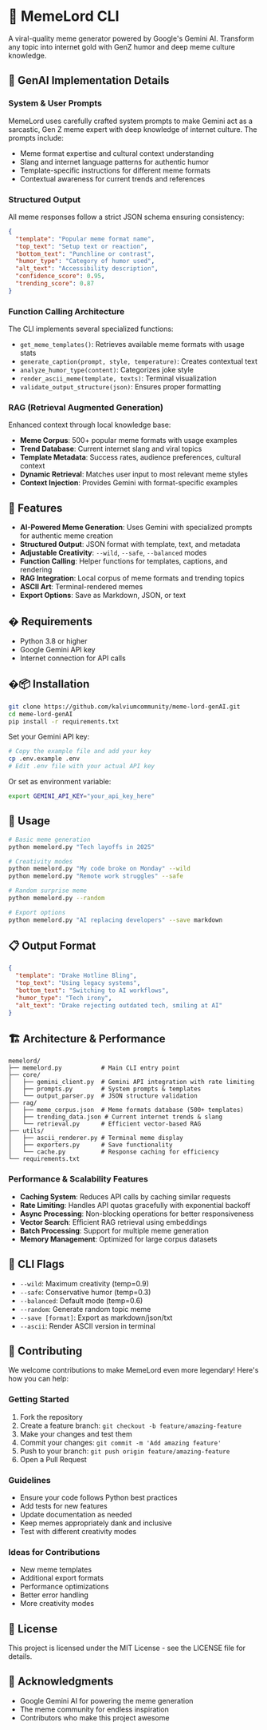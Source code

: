 # 🤖 MemeLord CLI

A viral-quality meme generator powered by Google's Gemini AI. Transform any topic into internet gold with GenZ humor and deep meme culture knowledge.

## 🧠 GenAI Implementation Details

### System & User Prompts
MemeLord uses carefully crafted system prompts to make Gemini act as a sarcastic, Gen Z meme expert with deep knowledge of internet culture. The prompts include:
- Meme format expertise and cultural context understanding
- Slang and internet language patterns for authentic humor
- Template-specific instructions for different meme formats
- Contextual awareness for current trends and references

### Structured Output
All meme responses follow a strict JSON schema ensuring consistency:
```json
{
  "template": "Popular meme format name",
  "top_text": "Setup text or reaction",
  "bottom_text": "Punchline or contrast",
  "humor_type": "Category of humor used",
  "alt_text": "Accessibility description",
  "confidence_score": 0.95,
  "trending_score": 0.87
}
```

### Function Calling Architecture
The CLI implements several specialized functions:
- `get_meme_templates()`: Retrieves available meme formats with usage stats
- `generate_caption(prompt, style, temperature)`: Creates contextual text
- `analyze_humor_type(content)`: Categorizes joke style
- `render_ascii_meme(template, texts)`: Terminal visualization
- `validate_output_structure(json)`: Ensures proper formatting

### RAG (Retrieval Augmented Generation)
Enhanced context through local knowledge base:
- **Meme Corpus**: 500+ popular meme formats with usage examples
- **Trend Database**: Current internet slang and viral topics
- **Template Metadata**: Success rates, audience preferences, cultural context
- **Dynamic Retrieval**: Matches user input to most relevant meme styles
- **Context Injection**: Provides Gemini with format-specific examples

## 🚀 Features

- **AI-Powered Meme Generation**: Uses Gemini with specialized prompts for authentic meme creation
- **Structured Output**: JSON format with template, text, and metadata
- **Adjustable Creativity**: `--wild`, `--safe`, `--balanced` modes
- **Function Calling**: Helper functions for templates, captions, and rendering
- **RAG Integration**: Local corpus of meme formats and trending topics
- **ASCII Art**: Terminal-rendered memes
- **Export Options**: Save as Markdown, JSON, or text

## � Requirements

- Python 3.8 or higher
- Google Gemini API key
- Internet connection for API calls

## �📦 Installation

```bash
git clone https://github.com/kalviumcommunity/meme-lord-genAI.git
cd meme-lord-genAI
pip install -r requirements.txt
```

Set your Gemini API key:
```bash
# Copy the example file and add your key
cp .env.example .env
# Edit .env file with your actual API key
```

Or set as environment variable:
```bash
export GEMINI_API_KEY="your_api_key_here"
```

## 🎯 Usage

```bash
# Basic meme generation
python memelord.py "Tech layoffs in 2025"

# Creativity modes
python memelord.py "My code broke on Monday" --wild
python memelord.py "Remote work struggles" --safe

# Random surprise meme
python memelord.py --random

# Export options
python memelord.py "AI replacing developers" --save markdown
```

## 📋 Output Format

```json
{
  "template": "Drake Hotline Bling",
  "top_text": "Using legacy systems",
  "bottom_text": "Switching to AI workflows", 
  "humor_type": "Tech irony",
  "alt_text": "Drake rejecting outdated tech, smiling at AI"
}
```

## 🏗️ Architecture & Performance

```
memelord/
├── memelord.py           # Main CLI entry point
├── core/
│   ├── gemini_client.py  # Gemini API integration with rate limiting
│   ├── prompts.py        # System prompts & templates
│   └── output_parser.py  # JSON structure validation
├── rag/
│   ├── meme_corpus.json  # Meme formats database (500+ templates)
│   ├── trending_data.json # Current internet trends & slang
│   └── retrieval.py      # Efficient vector-based RAG
├── utils/
│   ├── ascii_renderer.py # Terminal meme display
│   ├── exporters.py      # Save functionality
│   └── cache.py          # Response caching for efficiency
└── requirements.txt
```

### Performance & Scalability Features
- **Caching System**: Reduces API calls by caching similar requests
- **Rate Limiting**: Handles API quotas gracefully with exponential backoff
- **Async Processing**: Non-blocking operations for better responsiveness  
- **Vector Search**: Efficient RAG retrieval using embeddings
- **Batch Processing**: Support for multiple meme generation
- **Memory Management**: Optimized for large corpus datasets

## 🎨 CLI Flags

- `--wild`: Maximum creativity (temp=0.9)
- `--safe`: Conservative humor (temp=0.3)  
- `--balanced`: Default mode (temp=0.6)
- `--random`: Generate random topic meme
- `--save [format]`: Export as markdown/json/txt
- `--ascii`: Render ASCII version in terminal

## 🤝 Contributing

We welcome contributions to make MemeLord even more legendary! Here's how you can help:

### Getting Started
1. Fork the repository
2. Create a feature branch: `git checkout -b feature/amazing-feature`
3. Make your changes and test them
4. Commit your changes: `git commit -m 'Add amazing feature'`
5. Push to your branch: `git push origin feature/amazing-feature`
6. Open a Pull Request

### Guidelines
- Ensure your code follows Python best practices
- Add tests for new features
- Update documentation as needed
- Keep memes appropriately dank and inclusive
- Test with different creativity modes

### Ideas for Contributions
- New meme templates
- Additional export formats
- Performance optimizations
- Better error handling
- More creativity modes

## 📄 License

This project is licensed under the MIT License - see the LICENSE file for details.

## 🙏 Acknowledgments

- Google Gemini AI for powering the meme generation
- The meme community for endless inspiration
- Contributors who make this project awesome
